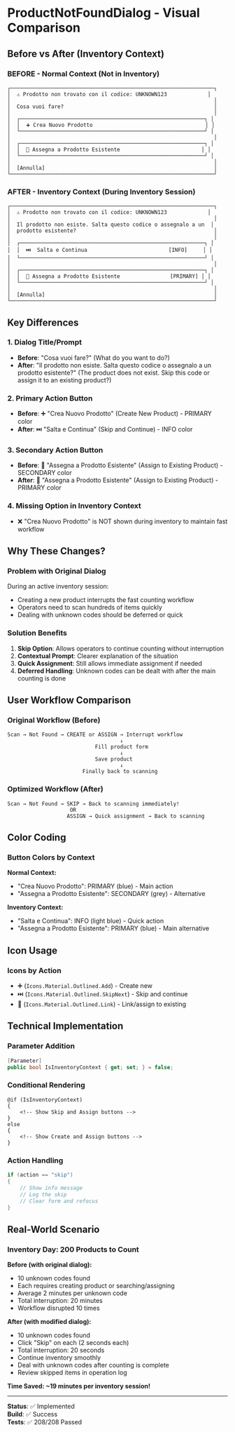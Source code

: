 # ProductNotFoundDialog - Visual Comparison

## Before vs After (Inventory Context)

### BEFORE - Normal Context (Not in Inventory)
```
┌─────────────────────────────────────────────────────────────────┐
│  ⚠️ Prodotto non trovato con il codice: UNKNOWN123             │
│                                                                 │
│  Cosa vuoi fare?                                                │
│                                                                 │
│  ┌───────────────────────────────────────────────────────────┐ │
│  │  ➕ Crea Nuovo Prodotto                                    │ │
│  └───────────────────────────────────────────────────────────┘ │
│                                                                 │
│  ┌───────────────────────────────────────────────────────────┐ │
│  │  🔗 Assegna a Prodotto Esistente                          │ │
│  └───────────────────────────────────────────────────────────┘ │
│                                                                 │
│  [Annulla]                                                      │
└─────────────────────────────────────────────────────────────────┘
```

### AFTER - Inventory Context (During Inventory Session)
```
┌─────────────────────────────────────────────────────────────────┐
│  ⚠️ Prodotto non trovato con il codice: UNKNOWN123             │
│                                                                 │
│  Il prodotto non esiste. Salta questo codice o assegnalo a un  │
│  prodotto esistente?                                            │
│                                                                 │
│  ┌───────────────────────────────────────────────────────────┐ │
│  │  ⏭️  Salta e Continua                          [INFO]     │ │
│  └───────────────────────────────────────────────────────────┘ │
│                                                                 │
│  ┌───────────────────────────────────────────────────────────┐ │
│  │  🔗 Assegna a Prodotto Esistente                [PRIMARY] │ │
│  └───────────────────────────────────────────────────────────┘ │
│                                                                 │
│  [Annulla]                                                      │
└─────────────────────────────────────────────────────────────────┘
```

## Key Differences

### 1. Dialog Title/Prompt
- **Before**: "Cosa vuoi fare?" (What do you want to do?)
- **After**: "Il prodotto non esiste. Salta questo codice o assegnalo a un prodotto esistente?" 
  (The product does not exist. Skip this code or assign it to an existing product?)

### 2. Primary Action Button
- **Before**: ➕ "Crea Nuovo Prodotto" (Create New Product) - PRIMARY color
- **After**: ⏭️ "Salta e Continua" (Skip and Continue) - INFO color

### 3. Secondary Action Button
- **Before**: 🔗 "Assegna a Prodotto Esistente" (Assign to Existing Product) - SECONDARY color
- **After**: 🔗 "Assegna a Prodotto Esistente" (Assign to Existing Product) - PRIMARY color

### 4. Missing Option in Inventory Context
- ❌ "Crea Nuovo Prodotto" is NOT shown during inventory to maintain fast workflow

## Why These Changes?

### Problem with Original Dialog
During an active inventory session:
- Creating a new product interrupts the fast counting workflow
- Operators need to scan hundreds of items quickly
- Dealing with unknown codes should be deferred or quick

### Solution Benefits
1. **Skip Option**: Allows operators to continue counting without interruption
2. **Contextual Prompt**: Clearer explanation of the situation
3. **Quick Assignment**: Still allows immediate assignment if needed
4. **Deferred Handling**: Unknown codes can be dealt with after the main counting is done

## User Workflow Comparison

### Original Workflow (Before)
```
Scan → Not Found → CREATE or ASSIGN → Interrupt workflow
                                    ↓
                            Fill product form
                                    ↓
                            Save product
                                    ↓
                        Finally back to scanning
```

### Optimized Workflow (After)
```
Scan → Not Found → SKIP → Back to scanning immediately!
                    OR
                   ASSIGN → Quick assignment → Back to scanning
```

## Color Coding

### Button Colors by Context

**Normal Context:**
- "Crea Nuovo Prodotto": PRIMARY (blue) - Main action
- "Assegna a Prodotto Esistente": SECONDARY (grey) - Alternative

**Inventory Context:**
- "Salta e Continua": INFO (light blue) - Quick action
- "Assegna a Prodotto Esistente": PRIMARY (blue) - Main alternative

## Icon Usage

### Icons by Action
- ➕ (`Icons.Material.Outlined.Add`) - Create new
- ⏭️ (`Icons.Material.Outlined.SkipNext`) - Skip and continue
- 🔗 (`Icons.Material.Outlined.Link`) - Link/assign to existing

## Technical Implementation

### Parameter Addition
```csharp
[Parameter]
public bool IsInventoryContext { get; set; } = false;
```

### Conditional Rendering
```razor
@if (IsInventoryContext)
{
    <!-- Show Skip and Assign buttons -->
}
else
{
    <!-- Show Create and Assign buttons -->
}
```

### Action Handling
```csharp
if (action == "skip")
{
    // Show info message
    // Log the skip
    // Clear form and refocus
}
```

## Real-World Scenario

### Inventory Day: 200 Products to Count

**Before (with original dialog):**
- 10 unknown codes found
- Each requires creating product or searching/assigning
- Average 2 minutes per unknown code
- Total interruption: 20 minutes
- Workflow disrupted 10 times

**After (with modified dialog):**
- 10 unknown codes found
- Click "Skip" on each (2 seconds each)
- Total interruption: 20 seconds
- Continue inventory smoothly
- Deal with unknown codes after counting is complete
- Review skipped items in operation log

**Time Saved: ~19 minutes per inventory session!**

---

**Status**: ✅ Implemented  
**Build**: ✅ Success  
**Tests**: ✅ 208/208 Passed
